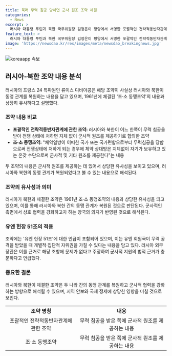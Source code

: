 ```yaml
---
title: 북러 무력 침공 당하면 군사 원조 조약 체결
categories:
  - News
excerpt: >
  러시아 대통령 푸틴과 북한 국무위원장 김정은이 평양에서 서명한 포괄적인 전략적동반자관계에 관한 조약의 제4조가 사실상 자동 군사개입과 거의 동일하다. 이에 따라 군사적 원조가 필요한 경우 지체 없이 제공하기로 합의했다. 이번 동맹 복원 선언은 28년 만에 이뤄진 것으로 보이며, 1961년에 체결된 조·소 동맹조약과 유사한 내용이 담겼다. 이에 따라 북러 간 관계가 새로운 전환점에 이른 것으로 평가된다.
feature_text: >
  러시아 대통령 푸틴과 북한 국무위원장 김정은이 평양에서 서명한 포괄적인 전략적동반자관계에 관한 조약의 제4조가 사실상 자동 군사개입과 거의 동일하다. 이에 따라 군사적 원조가 필요한 경우 지체 없이 제공하기로 합의했다. 이번 동맹 복원 선언은 28년 만에 이뤄진 것으로 보이며, 1961년에 체결된 조·소 동맹조약과 유사한 내용이 담겼다. 이에 따라 북러 간 관계가 새로운 전환점에 이른 것으로 평가된다.
image: 'https://newsdao.kr/res/images/meta/newsdao_breakingnews.jpg'
---
```


<p><img src="https://newsdao.kr/res/images/meta/newsdao_breakingnews.jpg" alt="koreaapp 속보" /></p>

<h2 data-ke-size="size26">러시아-북한 조약 내용 분석</h2>

<p data-ke-size="size16">러시아의 프랑스 24 특파원인 류이스 디비아콩은 해당 조약이 사실상 러시아와 북한이 동맹 관계를 복원하는 내용을 담고 있으며, 1961년에 체결된 '조·소 동맹조약'의 내용과 상당히 유사하다고 설명했다.</p>

<h3><b>조약 내용 비교</b></h3>

<ul>
  <li><b>포괄적인 전략적동반자관계에 관한 조약: </b>러시아와 북한이 어느 한쪽이 무력 침공을 받아 전쟁 상태에 처하면 지체 없이 군사적 원조를 제공하기로 합의한 조약</li>
  <li><b>조·소 동맹조약: </b> "체약일방이 어떠한 국가 또는 국가련합으로부터 무력침공을 당함으로써 전쟁상태에 처하게 되는 경우에 체약 상대방은 지체없이 자기가 보유하고 있는 온갖 수단으로써 군사적 및 기타 원조를 제공한다"는 내용</li>
</ul>

<p data-ke-size="size16">두 조약의 내용은 군사적 원조를 제공하는 데 있어서 상당한 유사성을 보이고 있으며, 러시아와 북한의 동맹 관계가 복원되었다고 볼 수 있는 내용으로 해석된다.</p>

<h3><b>조약의 유사성과 의미</b></h3>

<p data-ke-size="size16">러시아가 북한과 체결한 조약은 1961년 조·소 동맹조약의 내용과 상당한 유사성을 띄고 있으며, 이를 통해 러시아와 북한 간의 동맹 관계가 복원된 것으로 판단된다. 군사적인 측면에서 상호 협력을 강화하고자 하는 양국의 의지가 반영된 것으로 해석된다.</p>

<h3><b>유엔 헌장 51조의 적용</b></h3>

<p data-ke-size="size16">조약에는 '유엔 헌장 51조'에 대한 언급이 포함되어 있으며, 이는 유엔 회원국이 무력 공격을 받았을 때 개별적·집단적 자위권을 가질 수 있다는 내용을 담고 있다. 러시아 외무장관은 이를 근거로 해당 조항에 문제가 없다고 주장하여 군사적 지원의 법적 근거가 충분하다고 언급했다.</p>

<h3><b>중요한 결론</b></h3>

<p data-ke-size="size16">러시아와 북한이 체결한 조약은 두 나라 간의 동맹 관계를 복원하고 군사적 협력을 강화하는 방향으로 해석될 수 있으며, 지역 안보와 국제 정세에 상당한 영향을 미칠 것으로 보인다.</p>

<table>
  <tr>
    <td style="text-align: center; height: 17px;"><b>조약 명칭</b></td>
    <td style="text-align: center; height: 17px;"><b>내용</b></td>
  </tr>
  <tr>
    <td style="text-align: center; height: 17px;">포괄적인 전략적동반자관계에 관한 조약</td>
    <td style="text-align: center; height: 17px;">무력 침공을 받은 쪽에 군사적 원조를 제공하는 내용</td>
  </tr>
  <tr>
    <td style="text-align: center; height: 17px;">조·소 동맹조약</td>
    <td style="text-align: center; height: 17px;">무력 침공을 받은 쪽에 군사적 원조를 제공하는 내용</td>
  </tr>
</table>

<p data-ke-size="size16">&nbsp;</p>

